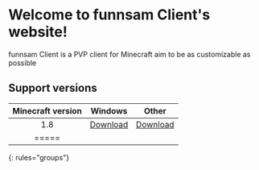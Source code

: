 # Welcome to funnsam Client's website!

funnsam Client is a PVP client for Minecraft aim to be as customizable as possible

## Support versions
| Minecraft version | Windows | Other |
|:-----------------:|:-------:|:-----:|
| 1.8 | [Download](https://github.com/funnsam/funnsam-Client/releases/download/1.8-0.2.0-b.1/fc-win-0.2.0-b.1.exe) | [Download](https://github.com/funnsam/funnsam-Client/releases/download/1.8-0.2.0-b.1/fc-other-0.2.0-b.1.zip) |
|=====
{: rules="groups"}
